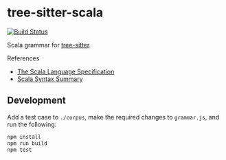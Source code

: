 tree-sitter-scala
=================

[![Build Status](https://travis-ci.org/tree-sitter/tree-sitter-scala.svg?branch=master)](https://travis-ci.org/tree-sitter/tree-sitter-scala)

Scala grammar for [tree-sitter](https://github.com/tree-sitter/tree-sitter).

References

* [The Scala Language Specification](http://www.scala-lang.org/docu/files/ScalaReference.pdf)
* [Scala Syntax Summary](https://www.scala-lang.org/files/archive/spec/2.11/13-syntax-summary.html)

Development
-----------

Add a test case to `./corpus`, make the required changes to `grammar.js`, and
run the following:

```sh
npm install
npm run build
npm test
```
